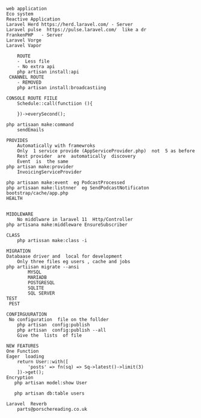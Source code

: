     web application
    Eco system
    Reactive Application
    Laravel Herd https://herd.laravel.com/ - Server
    Laravel pulse  https://pulse.laravel.com/  like a dr
    FrankenPHP   - Server
    Laravel Vorge
    Laravel Vapor
    
        ROUTE
        -  Less file 
        - No extra api
        php artisan install:api
     CHANNEL ROUTE
        - REMOVED
        php artisan install:broadcastiing

    CONSOLE ROUTE FIILE
        Schedule::call(functiion (){

        })->everySecond();
    
    php artisaan make:command 
        sendEmails

    PROVIDES
        Automatically with framewroks
        Only  1 service provide (AppServiceProvider.php)  not  5 as before  
        Rest provider  are  automatically  discovery
        Event  is  the same
    php artisan make:provider
        InvoicingServiceProvider

    php artisaan make:event  eg PodcastProcessed
    php artisaan make:listnner  eg SendPodcastNotificaton
    bootstrap/cache/app.php
    HEALTH 


    MIDDLEWARE
        No middlware in laravel 11  Http/Controller
    php artisana make:middleware EnsureSubscriber

    CLASS
        php artissan make:class -i

    MIGRATION
    Databaase driver and  local for development
        Only three files eg users , cache and jobs
    php artiisan migrate --ansi
            MYSQL
            MARIADB
            POSTGRESQL
            SQLITE
            SQL SERVER
    TEST
     PEST

    CONFIRGUURATION
     No configuration  file on the follder
        php artisan  config:publish
        php artisan  config:publish --all
        Give the  lists  of file

    NEW FEATURES
    One Function
    Eager  loading
        return User::with([
            'posts' => fn(sq) => Sq->latest()->limit(3)
        ])->get();
    Encryption
       php artisan model:show User

       php artisan db:table users

    Laravel  Reverb
        parts@porschereading.co.uk













    
